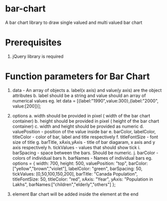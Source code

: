 # bar-chart
A bar chart library to draw single valued and multi valued bar chart

# Prerequisites
1. jQuery library is required

# Function parameters for Bar Chart

1. data - An array of objects
   a. label(x axis) and value(y axis) are the object attributes
   b. label should be a string and value should an array of numerical values
      eg. let data = [{label:"1990",value:300},{label:"2000", value:[200]}];
  
2. options 
   a. width should be provided in pixel ( width of the bar chart container)
   b. height should be provided in pixel ( height of the bar chart container)
   c. width and height should be provided as numeric 
   d. valuePosition - position of the value inside bar
   e. barColor, labelColor, titleColor - color of bar, label and title respectively
   f. titleFontSize - font size of title 
   g. barTitle, xAxis,yAxis - title of bar diagaram, x axis and y axis respectively
   h. tickValues - values that should show tick 
   i. barSpacing - space between the bars. Should be numeric.
   j. barColor - colors of individual bars 
   h. barNames - Names of individual bars 
      eg. options = {
        width: 700,
        height: 500,
        valuePosition: "top",
        barColor: ["yellow","brown","violet"],
        labelColor: "green",
        barSpacing: 50,
        tickValues: [0,50,100,150,200],
        barTitle: "Canada Population",
        titleFontSize: 50,
        titleColor: "red",
        xAxis: "Year",
        yAxis: "Population in Lakhs",
        barNames:["children","elderly","others"]
      };
3. element 
   Bar chart will be added inside the element at the end 
   

